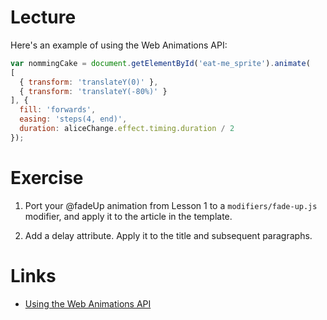 # Lecture

Here's an example of using the Web Animations API:

```js
var nommingCake = document.getElementById('eat-me_sprite').animate(
[
  { transform: 'translateY(0)' },
  { transform: 'translateY(-80%)' }   
], {
  fill: 'forwards',
  easing: 'steps(4, end)',
  duration: aliceChange.effect.timing.duration / 2
});
```


# Exercise

  1. Port your @fadeUp animation from Lesson 1 to a `modifiers/fade-up.js` modifier, and apply it to the article in the template.

  2. Add a delay attribute. Apply it to the title and subsequent paragraphs.


# Links

- [Using the Web Animations API](https://developer.mozilla.org/en-US/docs/Web/API/Web_Animations_API/Using_the_Web_Animations_API)
